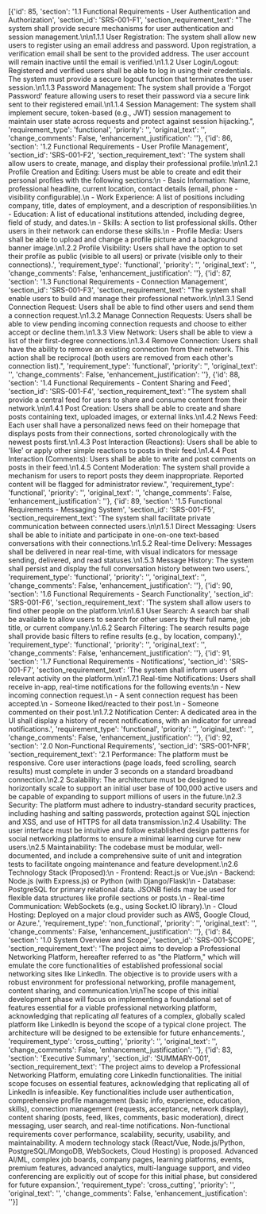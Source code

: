[{'id': 85, 'section': '1.1 Functional Requirements - User Authentication and Authorization', 'section_id': 'SRS-001-F1', 'section_requirement_text': "The system shall provide secure mechanisms for user authentication and session management.\n\n1.1.1 User Registration: The system shall allow new users to register using an email address and password. Upon registration, a verification email shall be sent to the provided address. The user account will remain inactive until the email is verified.\n1.1.2 User Login/Logout: Registered and verified users shall be able to log in using their credentials. The system must provide a secure logout function that terminates the user session.\n1.1.3 Password Management: The system shall provide a 'Forgot Password' feature allowing users to reset their password via a secure link sent to their registered email.\n1.1.4 Session Management: The system shall implement secure, token-based (e.g., JWT) session management to maintain user state across requests and protect against session hijacking.", 'requirement_type': 'functional', 'priority': '', 'original_text': '', 'change_comments': False, 'enhancement_justification': ''}, {'id': 86, 'section': '1.2 Functional Requirements - User Profile Management', 'section_id': 'SRS-001-F2', 'section_requirement_text': 'The system shall allow users to create, manage, and display their professional profile.\n\n1.2.1 Profile Creation and Editing: Users must be able to create and edit their personal profiles with the following sections:\n    - Basic Information: Name, professional headline, current location, contact details (email, phone - visibility configurable).\n    - Work Experience: A list of positions including company, title, dates of employment, and a description of responsibilities.\n    - Education: A list of educational institutions attended, including degree, field of study, and dates.\n    - Skills: A section to list professional skills. Other users in their network can endorse these skills.\n    - Profile Media: Users shall be able to upload and change a profile picture and a background banner image.\n1.2.2 Profile Visibility: Users shall have the option to set their profile as public (visible to all users) or private (visible only to their connections).', 'requirement_type': 'functional', 'priority': '', 'original_text': '', 'change_comments': False, 'enhancement_justification': ''}, {'id': 87, 'section': '1.3 Functional Requirements - Connection Management', 'section_id': 'SRS-001-F3', 'section_requirement_text': "The system shall enable users to build and manage their professional network.\n\n1.3.1 Send Connection Request: Users shall be able to find other users and send them a connection request.\n1.3.2 Manage Connection Requests: Users shall be able to view pending incoming connection requests and choose to either accept or decline them.\n1.3.3 View Network: Users shall be able to view a list of their first-degree connections.\n1.3.4 Remove Connection: Users shall have the ability to remove an existing connection from their network. This action shall be reciprocal (both users are removed from each other's connection list).", 'requirement_type': 'functional', 'priority': '', 'original_text': '', 'change_comments': False, 'enhancement_justification': ''}, {'id': 88, 'section': '1.4 Functional Requirements - Content Sharing and Feed', 'section_id': 'SRS-001-F4', 'section_requirement_text': "The system shall provide a central feed for users to share and consume content from their network.\n\n1.4.1 Post Creation: Users shall be able to create and share posts containing text, uploaded images, or external links.\n1.4.2 News Feed: Each user shall have a personalized news feed on their homepage that displays posts from their connections, sorted chronologically with the newest posts first.\n1.4.3 Post Interaction (Reactions): Users shall be able to 'like' or apply other simple reactions to posts in their feed.\n1.4.4 Post Interaction (Comments): Users shall be able to write and post comments on posts in their feed.\n1.4.5 Content Moderation: The system shall provide a mechanism for users to report posts they deem inappropriate. Reported content will be flagged for administrator review.", 'requirement_type': 'functional', 'priority': '', 'original_text': '', 'change_comments': False, 'enhancement_justification': ''}, {'id': 89, 'section': '1.5 Functional Requirements - Messaging System', 'section_id': 'SRS-001-F5', 'section_requirement_text': 'The system shall facilitate private communication between connected users.\n\n1.5.1 Direct Messaging: Users shall be able to initiate and participate in one-on-one text-based conversations with their connections.\n1.5.2 Real-time Delivery: Messages shall be delivered in near real-time, with visual indicators for message sending, delivered, and read statuses.\n1.5.3 Message History: The system shall persist and display the full conversation history between two users.', 'requirement_type': 'functional', 'priority': '', 'original_text': '', 'change_comments': False, 'enhancement_justification': ''}, {'id': 90, 'section': '1.6 Functional Requirements - Search Functionality', 'section_id': 'SRS-001-F6', 'section_requirement_text': 'The system shall allow users to find other people on the platform.\n\n1.6.1 User Search: A search bar shall be available to allow users to search for other users by their full name, job title, or current company.\n1.6.2 Search Filtering: The search results page shall provide basic filters to refine results (e.g., by location, company).', 'requirement_type': 'functional', 'priority': '', 'original_text': '', 'change_comments': False, 'enhancement_justification': ''}, {'id': 91, 'section': '1.7 Functional Requirements - Notifications', 'section_id': 'SRS-001-F7', 'section_requirement_text': 'The system shall inform users of relevant activity on the platform.\n\n1.7.1 Real-time Notifications: Users shall receive in-app, real-time notifications for the following events:\n    - New incoming connection request.\n    - A sent connection request has been accepted.\n    - Someone liked/reacted to their post.\n    - Someone commented on their post.\n1.7.2 Notification Center: A dedicated area in the UI shall display a history of recent notifications, with an indicator for unread notifications.', 'requirement_type': 'functional', 'priority': '', 'original_text': '', 'change_comments': False, 'enhancement_justification': ''}, {'id': 92, 'section': '2.0 Non-Functional Requirements', 'section_id': 'SRS-001-NFR', 'section_requirement_text': '2.1 Performance: The platform must be responsive. Core user interactions (page loads, feed scrolling, search results) must complete in under 3 seconds on a standard broadband connection.\n2.2 Scalability: The architecture must be designed to horizontally scale to support an initial user base of 100,000 active users and be capable of expanding to support millions of users in the future.\n2.3 Security: The platform must adhere to industry-standard security practices, including hashing and salting passwords, protection against SQL injection and XSS, and use of HTTPS for all data transmission.\n2.4 Usability: The user interface must be intuitive and follow established design patterns for social networking platforms to ensure a minimal learning curve for new users.\n2.5 Maintainability: The codebase must be modular, well-documented, and include a comprehensive suite of unit and integration tests to facilitate ongoing maintenance and feature development.\n2.6 Technology Stack (Proposed):\n    - Frontend: React.js or Vue.js\n    - Backend: Node.js (with Express.js) or Python (with Django/Flask)\n    - Database: PostgreSQL for primary relational data. JSONB fields may be used for flexible data structures like profile sections or posts.\n    - Real-time Communication: WebSockets (e.g., using Socket.IO library).\n    - Cloud Hosting: Deployed on a major cloud provider such as AWS, Google Cloud, or Azure.', 'requirement_type': 'non_functional', 'priority': '', 'original_text': '', 'change_comments': False, 'enhancement_justification': ''}, {'id': 84, 'section': '1.0 System Overview and Scope', 'section_id': 'SRS-001-SCOPE', 'section_requirement_text': 'The project aims to develop a Professional Networking Platform, hereafter referred to as "the Platform," which will emulate the core functionalities of established professional social networking sites like LinkedIn. The objective is to provide users with a robust environment for professional networking, profile management, content sharing, and communication.\n\nThe scope of this initial development phase will focus on implementing a foundational set of features essential for a viable professional networking platform, acknowledging that replicating *all* features of a complex, globally scaled platform like LinkedIn is beyond the scope of a typical clone project. The architecture will be designed to be extensible for future enhancements.', 'requirement_type': 'cross_cutting', 'priority': '', 'original_text': '', 'change_comments': False, 'enhancement_justification': ''}, {'id': 83, 'section': 'Executive Summary', 'section_id': 'SUMMARY-001', 'section_requirement_text': 'The project aims to develop a Professional Networking Platform, emulating core LinkedIn functionalities. The initial scope focuses on essential features, acknowledging that replicating all of LinkedIn is infeasible. Key functionalities include user authentication, comprehensive profile management (basic info, experience, education, skills), connection management (requests, acceptance, network display), content sharing (posts, feed, likes, comments, basic moderation), direct messaging, user search, and real-time notifications. Non-functional requirements cover performance, scalability, security, usability, and maintainability. A modern technology stack (React/Vue, Node.js/Python, PostgreSQL/MongoDB, WebSockets, Cloud Hosting) is proposed. Advanced AI/ML, complex job boards, company pages, learning platforms, events, premium features, advanced analytics, multi-language support, and video conferencing are explicitly out of scope for this initial phase, but considered for future expansion.', 'requirement_type': 'cross_cutting', 'priority': '', 'original_text': '', 'change_comments': False, 'enhancement_justification': ''}]


